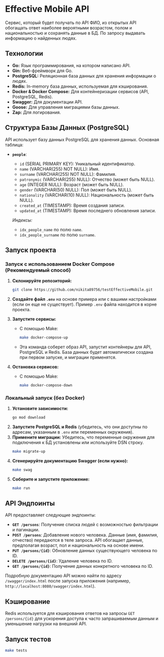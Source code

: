 # Effective Mobile API

Cервис, который будет получать по API ФИО, из открытых API обогащать
ответ наиболее вероятными возрастом, полом и национальностью и сохранять данные в
БД. По запросу выдавать информацию о найденных людях.

## Технологии

- **Go:** Язык программирования, на котором написано API.
- **Gin:** Веб-фреймворк для Go.
- **PostgreSQL:** Реляционная база данных для хранения информации о людях.
- **Redis:** In-memory база данных, используемая для кэширования.
- **Docker & Docker Compose:** Для контейнеризации сервисов (API, PostgreSQL, Redis).
- **Swagger:** Для документации API.
- **Goose:** Для управления миграциями базы данных.
- **Zap:** Для логирования.

## Структура Базы Данных (PostgreSQL)

API использует базу данных PostgreSQL для хранения данных. Основная таблица:

- **`people`**:

  - `id` (SERIAL PRIMARY KEY): Уникальный идентификатор.
  - `name` (VARCHAR(255) NOT NULL): Имя.
  - `surname` (VARCHAR(255) NOT NULL): Фамилия.
  - `patronymic` (VARCHAR(255) NULL): Отчество (может быть NULL).
  - `age` (INTEGER NULL): Возраст (может быть NULL).
  - `gender` (VARCHAR(50) NULL): Пол (может быть NULL).
  - `nationality` (VARCHAR(10) NULL): Национальность (может быть NULL).
  - `created_at` (TIMESTAMP): Время создания записи.
  - `updated_at` (TIMESTAMP): Время последнего обновления записи.

  _Индексы:_

  - `idx_people_name` по полю `name`.
  - `idx_people_surname` по полю `surname`.

## Запуск проекта

### Запуск с использованием Docker Compose (Рекомендуемый способ)

1. **Склонируйте репозиторий:**

   ```bash
   git clone https://github.com/nikita89756/testEffectiveMobile.git
   ```
2. **Создайте файл `.env`** на основе примера или с вашими настройками (если он еще не существует). Пример `.env` файла находится в корне проекта.
3. **Запустите сервисы:**

   - С помощью Make:
     ```bash
     make docker-compose-up
     ```
   - Эта команда соберет образ API, запустит контейнеры для API, PostgreSQL и Redis. База данных будет автоматически создана при первом запуске, и миграции применятся.
4. **Остановка сервисов:**

   - С помощью Make:
     ```bash
     make docker-compose-down
     ```

### Локальный запуск (без Docker)

1. **Установите зависимости:**
   ```bash
   go mod download
   ```
2. **Запустите PostgreSQL и Redis** (убедитесь, что они доступны по адресам, указанным в `.env` или переменных окружения).
3. **Примените миграции:**
   Убедитесь, что переменные окружения для подключения к БД установлены или используйте DSN строку.
   ```bash
   make migrate-up

   ```
4. **Сгенерируйте документацию Swagger (если нужно):**
   ```bash
   make swag
   ```
5. **Соберите и запустите приложение:**
   ```bash
   make run

   ```

## API Эндпоинты

API предоставляет следующие эндпоинты:

- **`GET /persons`**: Получение списка людей с возможностью фильтрации и пагинации.
- **`POST /persons`**: Добавление нового человека. Данные (имя, фамилия, отчество) передаются в теле запроса. API обогащает данные, предполагая возраст, пол и национальность на основе имени.
- **`PUT /persons/{id}`**: Обновление данных существующего человека по ID.
- **`DELETE /persons/{id}`**: Удаление человека по ID.
- **`GET /persons/{id}`**: Получение данных конкретного человека по ID.

Подробную документацию API можно найти по адресу `/swagger/index.html` после запуска приложения (например, `http://localhost:8080/swagger/index.html`).

## Кэширование

Redis используется для кэширования ответов на запросы `GET /persons/{id}` для ускорения доступа к часто запрашиваемым данным и уменьшение нагрузки на внешний API.

## Запуск тестов

```bash
make tests
```
